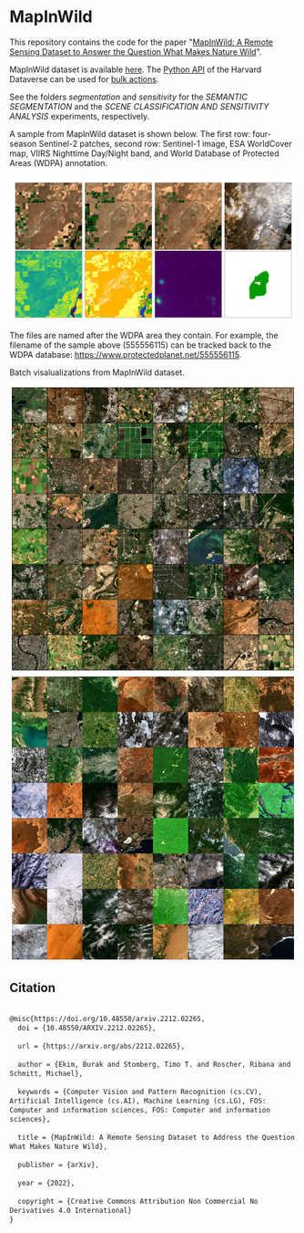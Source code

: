# MapInWild
This repository contains the code for the paper "[MapInWild: A Remote Sensing Dataset to Answer the Question What Makes Nature Wild](https://arxiv.org/abs/2212.02265)". 

MapInWild dataset is available [here](https://dataverse.harvard.edu/dataverse/mapinwild). The [Python API](https://pydataverse.readthedocs.io/en/latest/user/basic-usage.html#download-and-save-a-dataset-to-disk) of the Harvard Dataverse can be used for [bulk actions](https://guides.dataverse.org/en/5.10.1/api/dataaccess.html). 

See the folders _segmentation_ and _sensitivity_ for the _SEMANTIC SEGMENTATION_ and the _SCENE CLASSIFICATION AND SENSITIVITY ANALYSIS_ experiments, respectively. 


A sample from MapInWild dataset is shown below. The first row: four-season Sentinel-2 patches, second row: Sentinel-1 image, ESA WorldCover map, VIIRS Nighttime Day/Night band, and World Database of Protected Areas (WDPA) annotation.

![alt text](readme_aux/555556115_.png)

The files are named after the WDPA area they contain. For example, the filename of the sample above (555556115) can be tracked back to the WDPA database: https://www.protectedplanet.net/555556115.

Batch visalualizations from MapInWild dataset.

![alt text](readme_aux/batch_grid_1.png)
![alt text](readme_aux/batch_grid_2.png)



Citation
---------------------
```

@misc{https://doi.org/10.48550/arxiv.2212.02265,
  doi = {10.48550/ARXIV.2212.02265},
  
  url = {https://arxiv.org/abs/2212.02265},
  
  author = {Ekim, Burak and Stomberg, Timo T. and Roscher, Ribana and Schmitt, Michael},
  
  keywords = {Computer Vision and Pattern Recognition (cs.CV), Artificial Intelligence (cs.AI), Machine Learning (cs.LG), FOS: Computer and information sciences, FOS: Computer and information sciences},
  
  title = {MapInWild: A Remote Sensing Dataset to Address the Question What Makes Nature Wild},
  
  publisher = {arXiv},
  
  year = {2022},
  
  copyright = {Creative Commons Attribution Non Commercial No Derivatives 4.0 International}
}
```
